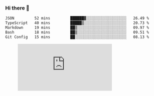 ### Hi there 👋

<!--START_SECTION:waka-->

```txt
JSON         52 mins         ██████▓░░░░░░░░░░░░░░░░░░   26.49 %
TypeScript   40 mins         █████▒░░░░░░░░░░░░░░░░░░░   20.73 %
Markdown     19 mins         ██▒░░░░░░░░░░░░░░░░░░░░░░   09.97 %
Bash         18 mins         ██▒░░░░░░░░░░░░░░░░░░░░░░   09.51 %
Git Config   15 mins         ██░░░░░░░░░░░░░░░░░░░░░░░   08.13 %
```

<!--END_SECTION:waka-->

<figure><embed src="https://wakatime.com/share/@018c1236-80d1-4209-b291-9f1e9534668f/bb944d0f-92e3-48f1-94a5-d3c1d0ffe8d4.svg"></embed></figure>

<!--
**kraibse/kraibse** is a ✨ _special_ ✨ repository because its `README.md` (this file) appears on your GitHub profile.

Here are some ideas to get you started:

- 🔭 I’m currently working on ...
- 🌱 I’m currently learning ...
- 👯 I’m looking to collaborate on ...
- 🤔 I’m looking for help with ...
- 💬 Ask me about ...
- 📫 How to reach me: ...
- 😄 Pronouns: ...
- ⚡ Fun fact: ...
-->
